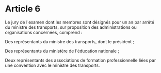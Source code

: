 # Article 6

Le jury de l'examen dont les membres sont désignés pour un an par arrêté du ministre des transports, sur proposition des administrations ou organisations concernées, comprend :

Des représentants du ministre des transports, dont le président ;

Des représentants du ministère de l'éducation nationale ;

Deux représentants des associations de formation professionnelle liées par une convention avec le ministre des transports.
